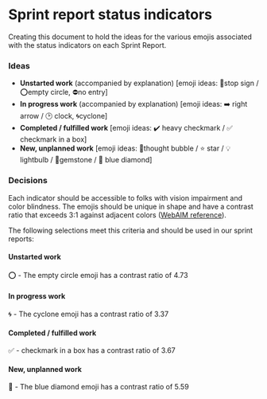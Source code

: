 # Sprint report status indicators

Creating this document to hold the ideas for the various emojis associated with the status indicators on each Sprint Report.

### Ideas

- **Unstarted work** (accompanied by explanation) [emoji ideas: 🛑stop sign / ⭕empty circle, ⛔no entry]
- **In progress work** (accompanied by explanation) [emoji ideas: ➡️ right arrow / 🕑 clock, 🌀cyclone]
- **Completed / fulfilled work** [emoji ideas: ✔️ heavy checkmark / ✅ checkmark in a box]
- **New, unplanned work** [emoji ideas: 💭thought bubble / ⭐ star / 💡lightbulb / 💎gemstone / 🔷 blue diamond]

### Decisions
Each indicator should be accessible to folks with vision impairment and color blindness. The emojis should be unique in shape and have a contrast ratio that exceeds 3:1 against adjacent colors ([WebAIM reference](https://webaim.org/articles/contrast/#sc1411)). 

The following selections meet this criteria and should be used in our sprint reports:

#### Unstarted work 
⭕ - The empty circle emoji has a contrast ratio of 4.73

#### In progress work 
🌀 - The cyclone emoji has a contrast ratio of 3.37

#### Completed / fulfilled work
✅ - checkmark in a box has a contrast ratio of 3.67

#### New, unplanned work
🔷 - The blue diamond emoji has a contrast ratio of 5.59
